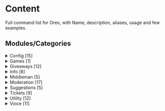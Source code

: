 # Content 

Full command list for Oreo, with Name, description, aliases, usage and few examples.

## Modules/Categories 



<details>
<summary> Config [15] </summary> 

 Name: `?Autorole` <br>
 Description: Automatically gives new members one or multiple roles upon joining the guild. <br>
 Usage: `?autorole` <br>
<br>
<br>
 Name: `?ChannelCounter` <br>
 Aliases: `?ccounter` <br>
 Description: Creates guild stat channel counters. <br>
 Usage: `?channelcounter <create/delete/reset>` <br>
  <br>
create  <br>
Creates or edit a channel counter. <br>
 <br>
delete  <br>
Deletes a channel counter. <br>
 <br>
reset  <br>
Clears all counter settings. <br>
<br>
<br> 
 Name: `?logging` <br>
 Description: Sets up Oreo's logging features. <br>
 Usage: <br>
<br>
<u>Messages</u> <br>
`?logging messages logchannel` - Set a logchannel for logging deleted & Edited messages. <br>
`?logging messages ignore` - Sets ignored channels, set channels will not be logged. <br>
`?logging messages reset` - Clears all message logging settings. <br>
<br>
<u>Join</u><br>
`?logging join logchannel` - Sets the welcome channel. <br>
`?logging join message` - Customise member join message. <br>
`?logging join reset` - Clears all welcome settings.<br>
<br>
<u>Leave </u><br>
`?logging leave message` - Customise Member leave message. <br>
`?logging leave logchannel` - Set a logchannel for members who left. <br>
`?logging leave reset` - Clears all leave settings. <br>
<br>
<br>
 Name: `?permissions` <br>
 Aliases: `?perms` <br>
 Description: Configures permissions of specific commands for users, roles and @everyone. <br>
 Usage: <br>
`?permissions <allow|deny|show|clear|reset> <user:mention/id|role:mention/id|everyone|channel:mention/id > <permission:category.command>` <br>
 Examples: <br>
`?permissions allow @staff moderation.all` <br>
`?permissions deny #general info.ping` <br>
`?permissions clear @user all` <br>
<br>
<br>
 Name: `?pollemotes` <br>
 Description: Creates guild stat channel counters. <br>
 Usage: `?pollemotes`
<br> 
<br>
 Name: `?prefix` <br>
 Aliases: `?px` <br>
 Description: Changes Oreo's prefix. <br>
 Usage: `?prefix <new prefix>` <br>
 Example: `?prefix %` 
<br>
<br>
 Name: `?reactionroles`<br>
 Aliases: `?rero` , `?reactionrole`<br>
 Description: Configures reaction roles.<br>
 Usage: <br>
`?rero create <MessageID>` = Creates a new rero menu or adds a reaction.<br> <br>
`?rero delete <MessageID> [role:mention/id]`- Deletes a rero menu or removes a reaction.<br> <br>
`?rero refresh <MessageID>` - Clears all reactions off a rero menu and re-adds them.<br> <br>
`?rero dms <MessageID>` - DMs user when roles are given/taken<br> <br>
`?rero rr <MessageID>` - Automatically removes user's reaction<br> <br>
`?rero ignorerole <MessageID> <role:mention/id>` - Removes reactions of users with ignores roles without assigning a role. <br>
<br>
Tip: Oreo must be in the server the emoji is from and you must run the command in the same channel the message is in.
<br>
<br>


Name: `?setup-previousban`<br>
Aliases: `?spb`<br>
Description: Manages Oreo's behavior towards previously banned members.<br>
Premium: True<br><br>
 
 Example: `?setup-previousban  {option}`<br><br>

track<br>
Toggle whether or not Oreo should track unbanned users<br><br>

role <br>
Assigns unbanned members a specific role.<br><br>

auto-assign<br>  
Toggle whether or not Oreo should auto assign the unbanned role to users<br><br>

add  <user:mention/ID> <Reason><br>
Adds a specific user to the database<br><br>

delete  <user:mention/ID><br>
Removes a specific user from the database<br>
<br>
clear <br>
Deletes all saved unban data indefinitely.<br>

 <br><br>

 Name: `?setmutedrole` <br>
 Description: Sets the muted role for further moderation purposes. <br>
 Usage: `?setmutedrole [color:name/hex]`

<br>
<br>

 Name: ```?setup-autovc``` <br>
 Aliases: ```?setup-avc``` , ```?savc``` <br>
 Description: Give members access to creating their own custom Voice Channels and giving them full permission over said channel, by being 
 allowed to (un)lock, (un)mute and more actions. For a full command list check Voice commands in the help menu. <br>
 Usage: ```?setup-autovc <autocreate  | create | autotransfer | disablecommands | namestructure | channellimit | delete | reset | settings> Number> [args]``` <br>
<br>
autocreate <br>
Automatically creates a new custom VC service including the required channels. (recommended for beginners)<br>
<br>
create <br>
Creates a new custom VC service. (recommended for experienced users)<br>
<br>
autotransfer <br>
Toggle between automatically transferring host or instantly deleting the VC when the current host disconnects.<br>
<br>
namestructure <br>
Sets a name structure which is used when a voice channel is created.<br>
<br>
channellimit <br>
Sets the limit of the maximum amount of active custom VC can exist in a category.<br>
<br>
disablecommands <br>
Toggle voice channel commands on and off. For more info on the commands check .help voice<br>
<br>
settings <br>
Displays current saved settings.<br>
<br>
delete <br>
Deletes a specific saved custom VC service.<br>
<br>
reset  <br>
Clears all saved data.
<br>
<br>
 Name: `?setup-customvc` <br>
 Aliases: `?setup-cvc` , `?scvc` <br>
 Description: Give members access to creating their own custom Voice Channels and giving them full permission over said channel, by being allowed to (un)lock, (un)mute and more actions. For a full command list check Voice commands in the help menu.<br>
 Usage: `?setup-customvc {option}`<br>
<br>
create <br>
Creates a new custom VC service. (recommended for experienced users)<br>
<br>
autotransfer <br>
Toggle between automatically transferring host or instantly deleting the VC when the current host disconnects.<br>
<br>
namestructure <br>
Sets a name structure which is used when a voice channel is created.<br>
<br>
channellimit <br>
Sets the limit of the maximum amount of active custom VC can exist in a category.<br>
<br>
disablecommands <br>
Toggle voice channel commands on and off. For more info on the commands check ?help voice<br>
<br>
whitelist <br>
Ignores whitelisted voice channel(s) thus not deleting them when no one is connected.<br>
<br>
settings <br>
Displays current saved settings.<br>
<br>
delete <br>
Deletes a specific saved custom VC service.<br>
<br>
reset <br>
Clears all saved data.<br>
<br>
<br>

 Name: `?setup-middleman` <br>
 Aliases: `?setup-mm` , `?smm` <br>
 Description: Setup middleman services. <br>
 Usage: `?smm <message|queue|category|logchannel|roles|ping|limit|cooldown|expireduration|reaction|welcomemessage|lbreset|lbclearuser|reset>`<br>
 Premium: True <br>
  <br>
message <br>
Set the Middleman Request message. <br>
 <br>
category  <br>
Container where requests channel will be created in. <br>
​ <br>
queue <br>
Channel where middleman requests are queued in. <br>
​ <br>
logchannel <br>
Channel to log completed and cancelled requests. <br>
​ <br>
role  <br>
Sets the Middleman role. <br>
​ <br>
viewrequests  <br>
Allows set roles to view middleman request channels. <br>
​ <br>
ping  <br>
Notifies the Middleman role when a request is created. <br>
​ <br>
limit <br>
Set a limit of how many active requests a user can have. <br>
​ <br>
cooldown  <br>
Sets the cooldown a user gets before they are able to request again. <br>
​ <br>
expireduration  <br>
Sets the duration for unclaimed requests to auto-cancel. <br>
​ <br>
reaction  <br>
Changes the request emote. <br>
​ <br>
welcomemessage <br>
Sets a welcome message when a request is created. <br>
​ <br>
dmmessages  <br>
Changes what Oreo DM users regarding their request status. <br>
​ <br>
enabletemplb  <br>
Toggle Temporary leaderboard ON and OFF. <br>
​ <br>
templbreset  <br>
Clears middleman leaderboard indefinitely. <br>
​ <br>
templbclearuser  <br>
Clears specific user leaderboard stats. <br>
​ <br>
lbreset  <br> 
Clears middleman leaderboard indefinitely. <br>
​ <br>
lbclearuser  <br>
Clears specific user leaderboard stats. <br>
​ <br>
reset  <br>
Clears all settings & leaderboard.
<br>
<br>

 Name: `?setup-moderation`<br>
 Aliases: `?smoderation` , `?smod`<br>
 Description: Setup moderation.<br>
 Usage: `?setup-moderation <log | enable | nodms | unpingable | maxlines | takeroles | reset >`<br>

enable <br>
Enables and disables moderation commands.<br>
<br>
logchannel <br>
Sets moderation log channel.<br>
<br>
nodms <br>
Sets which moderation commands shouldn't send out DMs to users<br>
<br>
unpingable <br>
Toggles whether Oreo should auto rename unpingable usernames or not.<br>
<br>
maxlines<br>
Deleting any messages going over set line limit.<br>
<br>
takeroles <br>
Strips a member from all their roles when muted.<br>
<br>
reset <br>
Clears all moderation settings & warnings.
<br>
<br> 

Maxlines Options <br>
Usage: `?setup-moderation maxlines {option}`<br>
<br>
enable <br>
Enables and disables maxLines detector.<br>
<br>
linelimit <br>
Sets maximum amount of allowed new lines a message may contain.<br>
<br>
warnlimit <br>
Sets the maximum amount of warnings a user may receive before getting punished.<br>
<br>
muteduration <br>
Sets the mute duration for users who reached the warning limit<br>
<br>
ignore <br>
Sets ignored channels
<br>
<br>
 Name: `?setup-suggestions`<br>
 Aliases: `?setup-suggestion` , `?ssuggest`<br>
 Description: Configures suggestion settings.<br>
 Usage: `?setup-suggestions <emotes | channels | dms | reset>`
<br>
<br>
channels <br>
Assigns channels where suggestions may be created in.<br>
<br>
emotes <br>
Changes suggestion emotes.<br>
<br>
dms <br>
Toggles whether or not Oreo should notify the suggestion creator when their suggestion gets liked or disliked by a staff member.<br>
<br>
reset <br>
Clears all suggestion settings and reset suggestion count.
<br>
<br>
 Name: `?setup-tickets`<br>
 Aliases: `?setup-ticket` , `?sticket`<br>
 Description: Configures ticket settings.<br>
 Usage: `?setup-tickets {option}`<br>
<br>
<br>
Avaialble Options<br>
<br>
`?setup-tickets automatically`<br>
 Let Oreo automatically pick the best settings for your server.<br>
<br>
`?setup-tickets manually`<br>
 Looping through questions in order to setup up the bot.<br>
<br>
`?setup-tickets settings`<br>
 View the current settings.<br>
<br>
`?setup-tickets refresh`<br>
 Repost the reaction menu in :ticket:create-a-ticket.<br>
<br>
`?setup-tickets Enable`<br>
 Toggle the ticket system ON and OFF.<br>
<br>
`?setup-tickets reset`<br>
 Reset ticket configuration. All data will be lost for good<br>
<br>
`?setup-tickets pingroles`<br>
 Edit which roles should be pinged when a ticket is created<br>
<br>
`?setup-tickets logchannel`<br>
 Edit ticket log channel<br>
<br>
`?setup-tickets channelstructure`<br>
 Edit the ticket name structure.<br>
<br>
`?setup-tickets reaction`<br>
 Edit ticket reactions.<br>
<br>
`?setup-tickets embed`<br>
 Edit Oreo's :ticket:create-a-ticket embed.<br>
<br>
`?setup-tickets pastebin`<br>
 Edit link/image storage channel.<br>
<br>
`?setup-tickets category`<br>
 Edit the category where tickets are created in.<br>
<br>
`?setup-tickets channel`<br>
 Edit the channel where tickets can be made.<br>
<br>
`?setup-tickets roles`<br>
 Edit the roles that can view a ticket.<br>
<br>
`?setup-tickets ping`<br>
 Edit whether or not roles should be pinged when a ticket gets created.<br>
<br>
`?setup-tickets cooldown`<br>
 Edit the duration of ticket cooldowns.<br>
<br>
`?setup-tickets dms`<br>
 Allow the bot to send DMs to users.<br>
<br>
`?setup-tickets deleter`<br>
 Edit whether or not the ticket deleter should be anonymous.<br>
<br>
`?setup-tickets logs`<br>
 Edit whether or not to store the ticket logs<br>
<br>
`?setup-tickets archive`<br>
 Edit whether or not to archive ticket transcriptions.<br>
<br>
`?setup-tickets selfdelete`<br>
 Edit whether or not the user should be able to self delete tickets.<br>
<br>
`?setup-tickets ticketlimit`<br>
 Edit the max amount of tickets a user can make at a time.<br>
<br>
`?setup-tickets autodelete`<br>
[PREMIUM] Edit ticket auto deletion.<br>
<br>
`?setup-tickets autodeleteduration`<br>
[PREMIUM] Edit ticket auto deletion duration.<br>
e.g. 5m, 10minutes

Reaction Options, reaction settings will override global settings.<br>
<br>
Usage: `?setup-tickets reaction {option}`<br>
<br>
ADD <br>
Adds an emote to a reaction menu.<br>
<br>
REMOVE <br>
Removes an emote from the reaction menu.<br>
<br>
EDIT <br>
Edits [ Emote | Name | Description ] of a reaction.<br>
<br>
POSITION <br>
Rearrange the position of a reaction in a reaction menu. <br>
<br>
EMBED<br>
Fully customizes the welcome embed of a reaction.<br>
<br>
ROLES <br>
Restricts a ticket to set roles.<br>
<br>
PINGROLES <br>
Sets role to ping when a ticket is created.<br>
<br>
ENABLE <br>
Enables/Disables a ticket reaction.<br>
<br>
SETTINGS <br>
Views server's current reaction settings.
<br>
<br>
 Name: `?streamnotifier`<br>
 Aliases: `?stream`<br>
 Description: Stream notification settings.<br>
 Usage: `?streamnotifier <channel | message | blacklist | streamers | liverole | reset>`<br>
<br>
<br>
Available Options: <br>
channel <br>
Sets stream announcement channel.<br>
<br>
message <br>
Creates a custom stream notifier message.<br>
<br>
streamers <br>
Sets roles/users that will be announced while streaming.<br>
<br>
blacklist <br>
Sets blacklisted games, streamers playing these games will not be announced.<br>
<br>
liverole <br>
Assigns a role to currently streaming users.<br>
<br>
reset <br>
Clears all stream settings.
</details>




<details>
  <summary> Games [1] </summary>
  
  
 Name: `?mute-roulette`<br>
 Aliases: `?muter`<br>
 Description: Every 5 seconds a participant gets removed until there is only one remaining. The last man standing gets muted!<br>
 Usage: `?mute-roulette [duration:time]`<br>
 Premium: True <br>
  </details>

<details>
  
<summary> Giveaways [12]</summary> 


</details>
 
<details>
 <summary> Info [8] </summary>
 
 Name: `?donate` <br>
 Aliases: `?patreon` , `?premium` <br>
 Description: Link to Oreo's Patreon page. <br>
 <br>
 <br>
 Name: `?getid` <br>
 Description: Gets ID of mentioned user, role or channel. <br>
 Usage: `?getid <user:mention/username/nickname | channel:mention/name | role:mention/name | Category:name>` <br>
 <br>
 <br>
 Name: `?help` <br>
 Aliases: `?commands` , `?cmds` , `?oreo` , `?info` <br>
 Description: Get additional information about Oreo's commands <br>
 Usage: `?help <module|command>` <br>
 Examples: <br>
`?help setup-ticket` <br>
`?help all` <br>
`?help config` <br>
 <br>
 <br>
 Name: `?invite` <br>
 Aliases: `?link` , `?inv` <br>
 Description: Invite Oreo to your server. <br>
 <br>
 <br>
 Name: `?mywarnings` <br>
 Aliases: `?mywarns` <br>
 Description: Displays your warnings. <br>
 <br>
 <br>
 Name: `?ping` <br>
 Aliases: `?pong` <br>
 Description: Measures Oreo's real-time network connection in milliseconds. <br>
 <br>
 <br>
 Name: `?stats` <br>
 Description: Oreo's global statistics. <br>
 <br>
 <br>
 Name: `?uptime` <br>
 Description: Oreo's current runtime. <br>
  </details>

<details>
  <summary> Middleman [5] </summary>
  Empty
</details>

<details>
  <summary> Moderation [17] </summary>
  
 Name: `?ban` <br>
 Aliases: `?hammer`  <br>
 Description: Bans a user off the server <br>
 Usage: `?ban <user:mention/ID> [reason]` <br>
<br>
<br>
 Name: `?botclear` <br>
 Aliases: `?bc` <br>
 Description: Deletes multiple messages sent by bots <br>
 Usage: `?botclear [Number:min=1/max=100 - default=15]` <br>
 Example: `?botclear 30` 
<br>
<br>
 
Name: `?previousban`
Aliases: `?pb`
Description: Fetches a user's ban reason prior to being unbanned.
Usage: ?previousban [user:mention/ID]
Premium: True
<br>
 <br>
 Name: `?clear` <br>
 Aliases: `?sweep` , `?purge` <br>
 Description: Deletes multiple messages instantly. Using `-nopin` will ignore pinned messages. Range is 1-100. <br>
 Usage: `?clear <Number> [user:mention/ID] [-nopin]`
<br>
<br>
 Name: `?deletverbalwarn` <br>
 Aliases: `?dvw` , `?dvwarn` <br>
 Description: Removes a user's verbal infraction. <br>
 Usage: `?deletverbalwarn <user:Mention/ID> <warn:ID>`
<br>
<br>
 Name: `?deletewarn` <br>
 Aliases: `?dw` , `?dwarn` <br>
 Description: Removes a user's infraction. <br>
 Usage: `?deletewarn <user:Mention/ID> <warn:ID>` 
<br>
<br>
 Name: `?getban` <br>
 Aliases: `?gb` <br>
 Description: Fetches a user's ban reason. <br<>
 Usage: `?getban [user:mention/ID]` 
<br>
<br>
 Name: `?kick` <br>
 Description: Kicks a user off the server. <br>
 Usage: `?kick <user:mention/ID> [reason]` <br>
<br>
<br>
 Name: `?mute` <br>
 Description: Mutes a user. <br>
 Usage: `?mute <user:mention/ID> [duration] [reason]` <br>
 Example: `?mute @errosenn 10minutes Bad behavior.` <br>
<br>
<br>
 Name: `?nickname`<br>
 Aliases: `?nn` , `?nick`<br>
 Description: Change a user's nickname<br>
 Usage: `?nickname <user:mention/ID> [nickname]`
<br>
<br>
 Name: `?unmute` <br>
 Description: UnMutes a user. <br>
 Usage: `?unmute <user:mention/ID> [reason]` <br>
 Example: `?unmute @errosenn OWO` <br>
<br>
<br>
 Name: `?unban`<br>
 Aliases: `?unhammer`<br>
 Description: unbans a member<br>
 Usage: `?unban <user:mention/ID> [reason]`
<br>
<br>
 Name: `?unbanall`<br>
 Aliases: `?unbanwave`<br>
 Description: unbans every banned user<br>
 Owner only: true
<br>
<br>
 Name: `?unpingable` <br>
 Aliases: `?up` <br>
 Description: Changes unpingable usernames <br>
 Usage: `?unpingable <user:mention/ID> [nickname]` <br>
<br>
<br>
 Name: `?verbalwarn`<br>
 Aliases: `?vwarn`<br>
 Description: Warns a user verbally<br>
 Usage: `?verbalwarn <user:ID> [reason]`
<br>
<br>
 Name: `?verbalwarnings`<br>
 Aliases: `?vwarns` , `?vws`<br>
 Description: Checks user's verbal warning infractions<br>
 Usage: `?verbalwarnings <User:Mention/ID>`
<br>
<br>
 Name: `?warn`<br>
 Description: Warns a user<br>
 Usage: `?warn <user:ID> [reason]`
<br>
<br>
 Name: `?warnings`<br>
 Aliases: `?warns`<br>
 Description: Checks a user's infractions<br>
 Usage: `?warnings <user:Mention/ID>`
</details>


  
<details>
  <summary> Suggestions [5]</summary>
  
 Name: `?approve` <br>
 Aliases: `?like` <br>
 Description: Approves a submitted suggestion using the Message ID (sID). You can find the sID in the footer of any suggestion.<br>
 Usage: `?approve <messageID> [response]`
<br>
<br>
clearresponse 
<br>
<br>
 Name: `?reject`<br>
 Aliases: `?dislike`<br>
 Description: Approve a submitted suggestion via the suggestion ID (sID). You can find the sID in the footer of any suggestion.<br>
 Usage: `?reject <messageID> [response]`
<br>
<br>
 Name: `?suggest`<br>
 Aliases: `?suggestion`<br>
 Description: Submits a new suggestion.<br>
 Usage: `?suggest <suggestion>`<br>
 Examples: `?suggest I am writing a random suggestion right now.`
<br>
<br>
 Name: `?suggestion-leaderboard`<br>
 Aliases: `?suggestlb` , `?slb`<br>
 Description: Suggestion leaderboard<br>
 Premium: True
</details>

<details>
  <summary> Tickets [9] </summary> 
  
 Name: `?add`<br>
 Description: Adds a user to a ticket.<br>
 Usage: `?add <user:mention/ID>`
<br>
<br>
 Name: `?adminonly`<br>
 Description: Removes everyone from a ticket<br>
 Usage: `?adminonly`
<br>
<br>
 Name: `?timed-delete`<br>
 Aliases: `?td` , `?tdel`<br>
 Description: Deletes a ticket after set time period<br>
 Usage: `?timed-delete <duration> [reason]`<br>
 Examples: `?timed-delete 15m AFK.`
<br>
<br>
 Name: `?claim`<br>
 Description: Claims a ticket, makes ticket  read-only for all support users ignoring user who've claimed the ticket. <br>
 Usage: `?claim` 
<br>
<br>
 Name: `?delete`<br>
 Aliases: `?c` , `?del` , `?close`<br>
 Description: Deletes a ticket<br>
 Usage: `?delete [reason]`<br>
 Examples: `?delete No response.`
<br>
<br>
 Name: `?remove`<br>
 Aliases: `?rem`<br>
 Description: Removes user(s) from a ticket.<br>
 Usage: `?remove <user:mention/ID>,<user:mention/ID>....`
<br>
<br>
 
 
 ❯ Name:  `?rename`
❯ Aliases: `?r`
❯ Description: Renames a ticket.
❯ Usage: ?rename <channel_name>
<br>
<br>
 Name: `?ticket-leaderboard`<br>
 Aliases: `?tlb` , `?ticketlb`<br>
 Description: Ticket leaderboard<br>
 Premium: True
<br>
<br>
 Name: `?unclaim`<br>
 Description: Unclaims a ticket, reverts ticket's permission for sending messages for all support roles <br>
 Usage: `?unclaim` <br>
</details>

<details>
  <summary> Utility [12] </summary> 
  
 Name: `?8ball`<br>
 Description: Ask 8ball a question<br>
 Usage: `?8ball <question>`<br>
  <br>
  <br>
 Name: `?avatar`<br>
 Aliases: `?av`<br>
 Description: Fetches avatar of mentioned user.<br>
<br>
<br>
 Name: `?customembed`<br>
 Aliases: `?ce`<br>
 Description: Creates a custom embed using Oreo.<br>
 Usage: `?customembed <channel:mention/id> [messageID] [messageID channel:mention/id]`<br>
 Examples:<br>
?customembed #general<br>
?customembed #general 000000000 #announcements<br>
<br>
<br>
 Name: `?djs`<br>
 Description: Discord.js documention<br>
 Usage: `?djs <args>`<br>
  <br>
  <br>
 Name: `?enlarge`<br>
 Description: Enlarges custom emotes.<br>
 Usage: `?enlarge <emote>`  <br>
<br>
<br>
 Name: `?getepic`<br>
 Aliases: `?epic`<br>
 Description: Fetches EPIC usernames using gamertags<br>
 Usage: `?getepic <username:Epic/Gamertag>`<br>
 Premium: True<br>
<br>
<br>
 Name: `?ghost`<br>
 Aliases: `?g`<br>
 Description: Allows user to vanish by deleting their past 30 messages in a channel. :ghost:<br>
<br>
<br>
 Name: `?poll`<br>
 Description: Start a vote.<br>
 Usage: `?poll <topic:text> =[option1:text] =[option2:text] upto option10.`<br>
 Examples:<br>
`?poll is this a good example?`<br>
`?poll Is it clear enough now?=Yup=Nope=Not sure`<br>
<br>
<br>
 Name: `?undo`<br>
 Aliases: `?snipe` , `?expose`<br>
 Description: Fetches the last deleted message in a channel<br>
<br>
<br>
 Name: `?tts`<br>
 Aliases: `?texttospeech`<br>
 Description: Converts a message to a speech recording.<br>
Supported languages: `en`, `en-uk`, `en-us`, `en-in`, `en-au`, `en-ng`, `nl`, `de`, `fr`, `ru`, `in`, `es`, `ja`, `ko`, `no`, `ar`, `tr`<br>
 Usage: `?tts [language] <message>`<br>
 Examples:<br>
`?tts Hey, I love Oreos`<br>
`?tts fr J'aime la baguette`<br>
  <br>
<br>
 Name: `?upload`<br>
 Aliases: `?attach` , `?att`<br>
 Description: Upload files<br>
 Usage: `?upload <link:url><br>
                 [link2:url]<br>
                 [link3:url]`<br>
<br>
<br>
 Name: `?yoink`<br>
 Aliases: `?newemote`<br>
 Description: Creates an emote.<br>
 Usage: `?yoink <emote/link> [name]`<br>
 Examples:<br> `?yoink <:oreo_success:730830015306137721> yoinked`<br>
</details> 

<details>
  <summary> Voice [11]  </summary> 

Name: `?vchost`<br>
Description: Shows who is currently hosting the custom VC and transfers host if a user is mentioned.<br>
Usage: `?vchost [user:mention/id]`<br>
 <br>
 <br>
Name: `?vcinvite`<br>
Description: Gives a user permission to join a custom VC.<br>
Usage: `?vcinvite <user:mention/id>`<br>❯ Name: ?vckick
Description: Revokes a user's permissions to join a custom VC.
Usage: `?vckick <user:mention/id>`
 <br>
 <br>
 Name: `?vckick`<br>
Description: Revokes a user's permissions to join a custom VC.<br>
Usage: `?vckick <user:mention/id>`<br>
 <br>
 <br>
 
 Name: `?vclock`<br>
 Description: Locks a custom VC, preventing uninvited users from joining<br>
 
Name: `?vcmute`<br>
Description: Mutes a user connected to a custom VC, if there is no user mentioned the the entire custom VC will be muted.<br>
Usage: `?vcmute [user:mention/id]`<br>
 <br>
 <br>
Name: `?vcname`<br>
Description: Renames a custom VC.<br>
Usage: `?vcname <name:text>`<br>
 <br>
 <br>
Name: `?vcreset`<br>
Description: Reverts custom VC to default settings.<br>
 <br><br>
Name: `?vcsize`<br>
Description: Changes the max amount of users can connect to a custom VC.<br>
Usage: `?vcsize <Number:0-99>`<br>
 <br><br>
Name: `?vcunlock`<br>
Description: Unlocks a custom VC, allowing any user to join.<br>
 <br><br>
Name: `?vcunmute`<br>
Description: Unmutes a user connected to a custom VC, if there is no user mentioned the the entire custom VC will be unmuted.<br>
Usage: `?vcunmute [user:mention/id]`<br>
 <br><br>
Name: `?vcvotekick`<br>
Description: Starts a vote kick.<br>
Usage: `?vcvotekick <user:mention/id>`
 
  </details> 
  

 
